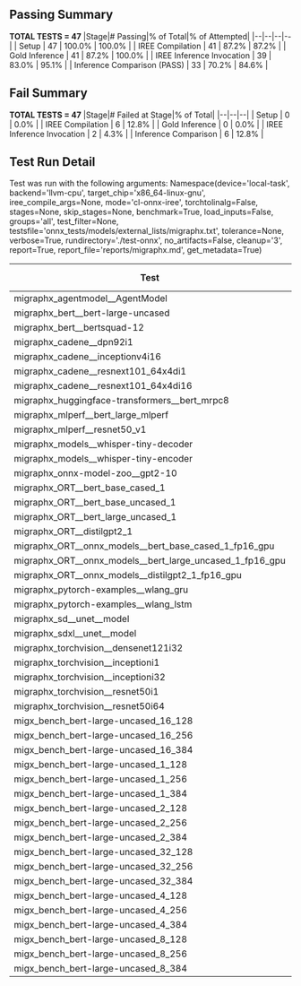 ## Passing Summary

**TOTAL TESTS = 47**
|Stage|# Passing|% of Total|% of Attempted|
|--|--|--|--|
| Setup | 47 | 100.0% | 100.0% |
| IREE Compilation | 41 | 87.2% | 87.2% |
| Gold Inference | 41 | 87.2% | 100.0% |
| IREE Inference Invocation | 39 | 83.0% | 95.1% |
| Inference Comparison (PASS) | 33 | 70.2% | 84.6% |
## Fail Summary

**TOTAL TESTS = 47**
|Stage|# Failed at Stage|% of Total|
|--|--|--|
| Setup | 0 | 0.0% |
| IREE Compilation | 6 | 12.8% |
| Gold Inference | 0 | 0.0% |
| IREE Inference Invocation | 2 | 4.3% |
| Inference Comparison | 6 | 12.8% |
## Test Run Detail
Test was run with the following arguments:
Namespace(device='local-task', backend='llvm-cpu', target_chip='x86_64-linux-gnu', iree_compile_args=None, mode='cl-onnx-iree', torchtolinalg=False, stages=None, skip_stages=None, benchmark=True, load_inputs=False, groups='all', test_filter=None, testsfile='onnx_tests/models/external_lists/migraphx.txt', tolerance=None, verbose=True, rundirectory='./test-onnx', no_artifacts=False, cleanup='3', report=True, report_file='reports/migraphx.md', get_metadata=True)

| Test | Exit Status | Mean Benchmark Time (ms) | Notes |
|--|--|--|--|
| migraphx_agentmodel__AgentModel | compilation | None | |
| migraphx_bert__bert-large-uncased | PASS | 391.6770536452532 | |
| migraphx_bert__bertsquad-12 | compilation | None | |
| migraphx_cadene__dpn92i1 | PASS | 178.4448679536581 | |
| migraphx_cadene__inceptionv4i16 | PASS | 6432.07395883898 | |
| migraphx_cadene__resnext101_64x4di1 | PASS | 351.3088496401906 | |
| migraphx_cadene__resnext101_64x4di16 | compilation | None | |
| migraphx_huggingface-transformers__bert_mrpc8 | PASS | 420.96453439444304 | |
| migraphx_mlperf__bert_large_mlperf | Numerics | 459.7206438581149 | |
| migraphx_mlperf__resnet50_v1 | PASS | 90.61825647950172 | |
| migraphx_models__whisper-tiny-decoder | PASS | 32.09477252075596 | |
| migraphx_models__whisper-tiny-encoder | Numerics | 192.44418003492885 | |
| migraphx_onnx-model-zoo__gpt2-10 | compilation | None | |
| migraphx_ORT__bert_base_cased_1 | PASS | 87.44211184481777 | |
| migraphx_ORT__bert_base_uncased_1 | PASS | 87.65132096596062 | |
| migraphx_ORT__bert_large_uncased_1 | PASS | 271.24019070631925 | |
| migraphx_ORT__distilgpt2_1 | compiled_inference | None | |
| migraphx_ORT__onnx_models__bert_base_cased_1_fp16_gpu | Numerics | 85.25590577887164 | |
| migraphx_ORT__onnx_models__bert_large_uncased_1_fp16_gpu | Numerics | 246.10215073658358 | |
| migraphx_ORT__onnx_models__distilgpt2_1_fp16_gpu | compiled_inference | None | |
| migraphx_pytorch-examples__wlang_gru | PASS | 74.6019741313325 | |
| migraphx_pytorch-examples__wlang_lstm | PASS | 42.19049739185721 | |
| migraphx_sd__unet__model | import_model | None | |
| migraphx_sdxl__unet__model | import_model | None | |
| migraphx_torchvision__densenet121i32 | PASS | 1372.164187952876 | |
| migraphx_torchvision__inceptioni1 | PASS | 208.70444737374783 | |
| migraphx_torchvision__inceptioni32 | PASS | 7001.371395463745 | |
| migraphx_torchvision__resnet50i1 | PASS | 87.30193421555062 | |
| migraphx_torchvision__resnet50i64 | PASS | 5210.793852806091 | |
| migx_bench_bert-large-uncased_16_128 | PASS | 2669.511508817474 | |
| migx_bench_bert-large-uncased_16_256 | PASS | 4489.778317511082 | |
| migx_bench_bert-large-uncased_16_384 | Numerics | 6382.297296077013 | |
| migx_bench_bert-large-uncased_1_128 | PASS | 170.21951203544936 | |
| migx_bench_bert-large-uncased_1_256 | PASS | 265.2194813514749 | |
| migx_bench_bert-large-uncased_1_384 | PASS | 385.6372991576791 | |
| migx_bench_bert-large-uncased_2_128 | PASS | 581.63624877731 | |
| migx_bench_bert-large-uncased_2_256 | PASS | 598.0766521145899 | |
| migx_bench_bert-large-uncased_2_384 | PASS | 954.6712214748064 | |
| migx_bench_bert-large-uncased_32_128 | PASS | 5375.658120959997 | |
| migx_bench_bert-large-uncased_32_256 | PASS | 8259.566746031243 | |
| migx_bench_bert-large-uncased_32_384 | Numerics | 11341.535967464248 | |
| migx_bench_bert-large-uncased_4_128 | PASS | 753.5139055301746 | |
| migx_bench_bert-large-uncased_4_256 | PASS | 1111.4427832265694 | |
| migx_bench_bert-large-uncased_4_384 | PASS | 1636.9957228501637 | |
| migx_bench_bert-large-uncased_8_128 | PASS | 1385.6173281868298 | |
| migx_bench_bert-large-uncased_8_256 | PASS | 2215.295258288582 | |
| migx_bench_bert-large-uncased_8_384 | PASS | 3014.52133183678 | |
